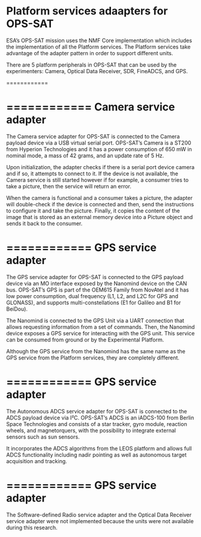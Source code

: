 Platform services adaapters for OPS-SAT
============

ESA’s OPS-SAT mission uses the NMF Core implementation which includes the implementation of all the Platform services. The Platform services take advantage of the adapter pattern in order to support different units.

There are 5 platform peripherals in OPS-SAT that can be used by the experimenters: Camera, Optical Data Receiver, SDR, FineADCS, and GPS.

============

============
Camera service adapter
============

The Camera service adapter for OPS-SAT is connected to the Camera payload device via a USB virtual serial port. OPS-SAT’s Camera is a ST200 from Hyperion Technologies and it has a power consumption of 650 mW in nominal mode, a mass of 42 grams, and an update rate of 5 Hz.

Upon initialization, the adapter checks if there is a serial port device camera and if so, it attempts to connect to it. If the device is not available, the Camera service is still started however if for example, a consumer tries to take a picture, then the service will return an error.

When the camera is functional and a consumer takes a picture, the adapter will double-check if the device is connected and then, send the instructions to configure it and take the picture. Finally, it copies the content of the image that is stored as an external memory device into a Picture object and sends it back to the consumer.

============
GPS service adapter
============

The GPS service adapter for OPS-SAT is connected to the GPS payload device via an MO interface exposed by the Nanomind device on the CAN bus. OPS-SAT’s GPS is part of the OEM615 Family from NovAtel and it has low power consumption, dual frequency (L1, L2, and L2C for GPS and GLONASS), and supports multi-constellations (E1 for Galileo and B1 for BeiDou).

The Nanomind is connected to the GPS Unit via a UART connection that allows requesting information from a set of commands. Then, the Nanomind device exposes a GPS service for interacting with the GPS unit. This service can be consumed from ground or by the Experimental Platform.

Although the GPS service from the Nanomind has the same name as the GPS service from the Platform services, they are completely different.

============
GPS service adapter
============

The Autonomous ADCS service adapter for OPS-SAT is connected to the ADCS payload device via I²C. OPS-SAT’s ADCS is an iADCS-100 from Berlin Space Technologies and consists of a star tracker, gyro module, reaction wheels, and magnetorquers, with the possibility to integrate external sensors such as sun sensors.

It incorporates the ADCS algorithms from the LEOS platform and allows full ADCS functionality including nadir pointing as well as autonomous target acquisition and tracking.

============
GPS service adapter
============

The Software-defined Radio service adapter and the Optical Data Receiver service adapter were not implemented because the units were not available during this research.

